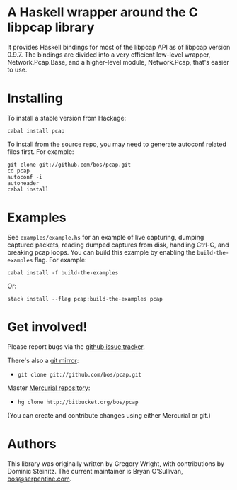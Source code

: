 # A Haskell wrapper around the C libpcap library

It provides Haskell bindings for most of the libpcap API as of libpcap
version 0.9.7.  The bindings are divided into a very efficient
low-level wrapper, Network.Pcap.Base, and a higher-level module,
Network.Pcap, that's easier to use.


# Installing

To install a stable version from Hackage:

    cabal install pcap

To install from the source repo, you may need to generate autoconf
related files first. For example:

    git clone git://github.com/bos/pcap.git
    cd pcap
    autoconf -i
    autoheader
    cabal install


# Examples

See `examples/example.hs` for an example of live capturing, dumping
captured packets, reading dumped captures from disk, handling Ctrl-C,
and breaking pcap loops. You can build this example by enabling the
`build-the-examples` flag. For example:

    cabal install -f build-the-examples

Or:

    stack install --flag pcap:build-the-examples pcap

# Get involved!

Please report bugs via the
[github issue tracker](https://github.org/bos/pcap).

There's also a [git mirror](http://github.com/bos/pcap):

* `git clone git://github.com/bos/pcap.git`

Master [Mercurial repository](http://bitbucket.org/bos/pcap):

* `hg clone http://bitbucket.org/bos/pcap`

(You can create and contribute changes using either Mercurial or git.)


# Authors

This library was originally written by Gregory Wright, with contributions
by Dominic Steinitz.  The current maintainer is Bryan O'Sullivan,
<bos@serpentine.com>.
